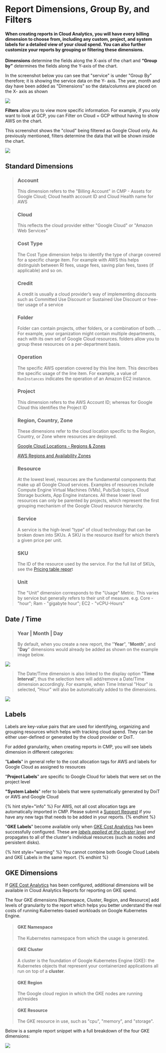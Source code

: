 # Report Dimensions, Group By, and Filters

#### When creating reports in Cloud Analytics, you will have every billing dimension to choose from, including any custom, project, and system labels for a detailed view of your cloud spend. You can also further customize your reports by grouping or filtering these dimensions. 

**Dimensions** determine the fields along the X-axis of the chart and **“Group by”** determines the fields along the Y-axis of the chart. 

In the screenshot below you can see that "service" is under "Group By" therefore; it is showing the service data on the Y- axis. The year, month and day have been added as "Dimensions" so the data/columns are placed on the X- axis as shown

![](../../.gitbook/assets/image%20%28138%29.png)

**Filters** allow you to view more specific information. For example, if you only want to look at GCP, you can Filter on Cloud = GCP without having to show AWS on the chart.

This screenshot shows the  "cloud" being filtered as Google Cloud only. As previously mentioned, filters determine the data that will be shown inside the chart.

![](../../.gitbook/assets/image%20%28134%29%20%281%29.png)

## Standard Dimensions

> ### Account
>
> This dimension refers to the "Billing Account" in CMP - Assets for Google Cloud; Cloud health account ID and Cloud Health name for AWS

> ### Cloud
>
> This reflects the cloud provider either "Google Cloud" or "Amazon Web Services"

> ### **Cost Type**
>
> The Cost Type dimension helps to identify the type of charge covered for a specific charge item. For example with AWS this helps distinguish between RI fees, usage fees, saving plan fees, taxes \(if applicable\) and so on.

> ### Credit
>
> A credit is usually a cloud provider’s way of implementing discounts such as Committed Use Discount or Sustained Use Discount or free-tier usage of a service

> ### Folder
>
> Folder can contain projects, other folders, or a combination of both. ... For example, your organization might contain multiple departments, each with its own set of Google Cloud resources. folders allow you to group these resources on a per-department basis.

> ### Operation
>
> The specific AWS operation covered by this line item. This describes the specific usage of the line item. For example, a value of `RunInstances` indicates the operation of an Amazon EC2 instance.

> ### Project
>
> This dimension refers to the AWS Account ID; whereas for Google Cloud this identifies the Project ID

> ### **Region, Country, Zone**
>
> These dimensions refer to the cloud location specific to the Region, Country, or Zone where resources are deployed.
>
> [Google Cloud Locations - Regions & Zones](https://cloud.google.com/about/locations/)
>
> [AWS Regions and Availability Zones](https://aws.amazon.com/about-aws/global-infrastructure/regions_az/)

> ### Resource
>
> At the lowest level, resources are the fundamental components that make up all Google Cloud services. Examples of resources include Compute Engine Virtual Machines \(VMs\), Pub/Sub topics, Cloud Storage buckets, App Engine instances. All these lower level resources can only be parented by projects, which represent the first grouping mechanism of the Google Cloud resource hierarchy.

> ### Service
>
> A service is the high-level “type” of cloud technology that can be broken down into SKUs. A SKU is the resource itself for which there’s a given price per unit.

> ### SKU
>
> The ID of the resource used by the service. For the full list of SKUs, see the [Pricing table repor](https://cloud.google.com/billing/docs/how-to/pricing-table)t

> ### Unit
>
> The "Unit" dimension corresponds to the "Usage" Metric. This varies by service but generally refers to their unit of measure. e.g. Core - "hour"; Ram - "gigabyte hour"; EC2 - "vCPU-Hours"

## Date / Time 

> ### Year \| Month \| Day
>
> By default, when you create a new report, the "**Year**", "**Month**", and "**Day**" dimensions would already be added as shown on the example image below.

![](../../.gitbook/assets/image%20%28127%29%20%282%29%20%282%29.png)

> The Date/Time dimension is also linked to the display option "**Time Interval**", thus the selection here will add/remove a Date/Time dimension accordingly. For example, when Time Interval "Hour" is selected, "Hour" will also be automatically added to the dimensions.

![](../../.gitbook/assets/image%20%28125%29%20%281%29.png)

## Labels

Labels are key-value pairs that are used for identifying, organizing and grouping resources which helps with tracking cloud spend. They can be either user-defined or generated by the cloud provider or DoiT.

For added granularity, when creating reports in CMP,  you will see labels dimension in different categories: 

"**Labels**" in general refer to the cost allocation tags for AWS and labels for Google Cloud as assigned to resources

"**Project Labels**" are specific to Google Cloud for labels that were set on the project level

 **"System Labels**" refer to labels that were systematically generated by DoiT or AWS and Google Cloud

{% hint style="info" %}
For AWS, not all cost allocation tags are automatically imported in CMP. Please submit a [Support Request](https://help.doit-intl.com/tickets/open-a-new-support-request) if you have any new tags that needs to be added in your reports.
{% endhint %}

"**GKE Labels**" become available only when [GKE Cost Analytics](https://help.doit-intl.com/cloud-analytics/gke-cost-analytics) has been successfully configured. These are [_labels applied at the cluster level_](https://cloud.google.com/kubernetes-engine/docs/how-to/creating-managing-labels#about_labeling_clusters) _and_ propagates to all of the cluster's individual resources \(such as nodes and persistent disks\). 

{% hint style="warning" %}
You cannot combine both Google Cloud Labels and GKE Labels in the same report.
{% endhint %}

## GKE Dimensions

If [GKE Cost Analytics](https://help.doit-intl.com/cloud-analytics/gke-cost-analytics) has been configured, additional dimensions will be available in Cloud Analytics Reports for reporting on GKE spend. 

The four GKE dimensions \[Namespace, Cluster, Region, and Resource\] add levels of granularity to the report which helps you better understand the real costs of running Kubernetes-based workloads on Google Kubernetes Engine.

> #### GKE Namespace
>
> The Kubernetes namespace from which the usage is generated.

> #### **GKE Cluster**
>
> A cluster is the foundation of Google Kubernetes Engine \(GKE\): the Kubernetes objects that represent your containerized applications all run on top of a **cluster**.

> #### GKE Region
>
> The Google cloud region in which the GKE nodes are running at/resides

> #### GKE Resource
>
> The GKE resource in use, such as "cpu", "memory", and "storage".

Below is a sample report snippet with a full breakdown of the four GKE dimensions: 

![](../../.gitbook/assets/image%20%28126%29.png)

